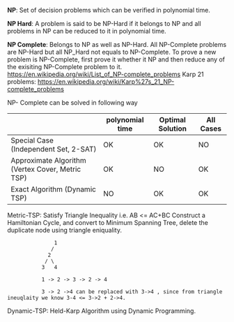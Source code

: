 **NP**: Set of decision problems which can be verified in polynomial time.

**NP Hard**: A problem is said to be NP-Hard if it belongs to NP and all problems in NP can be reduced to it in polynomial time.

**NP Complete**: Belongs to NP as well as NP-Hard.
All NP-Complete problems are NP-Hard but all NP_Hard not equals to NP-Complete.
To prove a new problem is NP-Complete, first prove it whether it NP and then reduce any of the exisiting NP-Complete problem to it.
https://en.wikipedia.org/wiki/List_of_NP-complete_problems
Karp 21 problems: https://en.wikipedia.org/wiki/Karp%27s_21_NP-complete_problems

NP- Complete can be solved in following way

|     | polynomial time|Optimal Solution | All Cases
------|-------|------|------
Special Case (Independent Set, 2-SAT)| OK       |OK| NO
Approximate Algorithm (Vertex Cover, Metric TSP)| OK       |NO| OK
Exact Algorithm (Dynamic TSP)| NO       |OK| OK

Metric-TSP: Satisfy Triangle Inequality i.e. AB <= AC+BC
Construct a Hamiltonian Cycle, and convert to Minimum Spanning Tree, delete the duplicate node using triangle eniquality.  
                   
                   1
                  /
                 2
                / \ 
               3   4
               
               1 -> 2 -> 3 -> 2 -> 4
               
               3 -> 2 ->4 can be replaced with 3->4 , since from triangle ineuqlaity we know 3-4 <= 3->2 + 2->4.  

Dynamic-TSP: Held-Karp Algorithm using Dynamic Programming.

